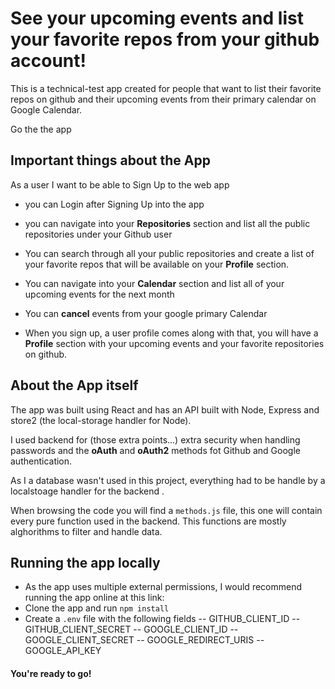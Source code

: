 # See your upcoming events and list your favorite repos from your github account!

This is a technical-test app created for people that want to list their favorite repos on github and their upcoming events from their primary calendar on Google Calendar.

Go the the app 

## Important things about the App
As a user I want to be able to Sign Up to the web app

- you can Login after Signing Up into the app

-  you can navigate into your **Repositories** section and list all the public repositories under your Github user

- You can search through all your public repositories and create a list of your favorite repos that will be available on your **Profile** section.

- You can navigate into your **Calendar** section and list all of your upcoming events for the next month

- You can **cancel** events from your google primary Calendar

-  When you sign up, a user profile comes along with that, you will have a **Profile** section with your upcoming events and your favorite repositories on github.

## About the App itself

The app was built using React and has an API built with Node, Express and store2 (the local-storage handler for Node).

I used backend for (those extra points...) extra security when handling passwords and the **oAuth** and **oAuth2** methods fot Github and Google authentication. 

As I a database wasn't used in this project, everything had to be handle by a localstoage handler for the backend . 

When browsing the code you will find a ```methods.js``` file, this one will contain every pure function used in the backend. This functions are mostly alghorithms to filter and handle data.

## Running the app locally
- As the app uses multiple external permissions, I would recommend running the app online at this link: 
-	Clone the app and run ```npm install``` 
-	Create a ```.env``` file with the following fields
-- GITHUB_CLIENT_ID
-- GITHUB_CLIENT_SECRET
-- GOOGLE_CLIENT_ID
-- GOOGLE_CLIENT_SECRET
-- GOOGLE_REDIRECT_URIS
-- GOOGLE_API_KEY

#### You're ready to go!
